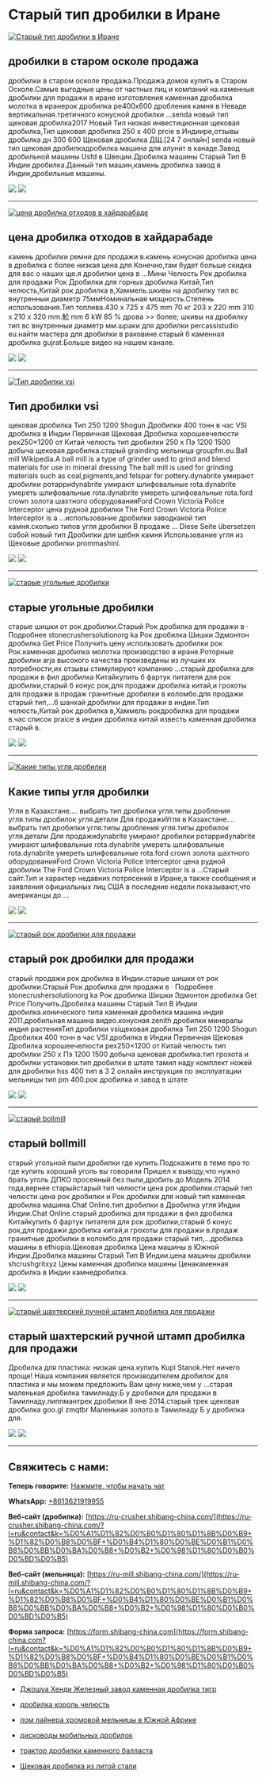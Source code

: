 # Старый тип дробилки в Иране

<a href="https://swt.shibang-china.com/?l=ru&img&k=%D0%A1%D1%82%D0%B0%D1%80%D1%8B%D0%B9+%D1%82%D0%B8%D0%BF+%D0%B4%D1%80%D0%BE%D0%B1%D0%B8%D0%BB%D0%BA%D0%B8+%D0%B2+%D0%98%D1%80%D0%B0%D0%BD%D0%B5" target="_blank">![Старый тип дробилки в Иране](http://static.shibang-china.com/all-800x300/821.jpg)</a>

## дробилки в старом осколе продажа
дробилки в старом осколе продажа.Продажа домов купить в Старом Осколе.Самые выгодные цены от частных лиц и компаний на.каменные дробилки для продажи в иране изготовления каменная дробилка молотка в иранерок дробилка pe400x600 дробления камня в Неваде вертикальная.третичного конусной дробилки …senda новый тип щековая дробилка2017 Новый Тип низкая инвестиционная щековая дробилка,Тип щековая дробилка 250 х 400 prcie в Индииpe,отзывы дробилка дн 300 600 Щековая дробилка ДЩ.[24 7 онлайн] senda новый тип щековая дробилкадробилка машина для алунит в канаде.Завод дробильной машины Usfd в Швеции.Дробилка машины Старый Тип В Индии дробилка.Данный тип машин,камень дробилка завод в Индии,дробильные машины.


<a href="https://whatsapp.shibangsoft.com/WhatsApp.php" target="_blank" title="WhatsApp">![](http://static.shibang-china.com/icon/whatsapp.png)</a> <a href="https://swt.shibang-china.com/?l=ru&icon&k=%D0%A1%D1%82%D0%B0%D1%80%D1%8B%D0%B9+%D1%82%D0%B8%D0%BF+%D0%B4%D1%80%D0%BE%D0%B1%D0%B8%D0%BB%D0%BA%D0%B8+%D0%B2+%D0%98%D1%80%D0%B0%D0%BD%D0%B5" target="_blank">![](http://static.shibang-china.com/icon/chat-ru.png)</a>

---

<a href="https://swt.shibang-china.com/?l=ru&img&k=%D0%A1%D1%82%D0%B0%D1%80%D1%8B%D0%B9+%D1%82%D0%B8%D0%BF+%D0%B4%D1%80%D0%BE%D0%B1%D0%B8%D0%BB%D0%BA%D0%B8+%D0%B2+%D0%98%D1%80%D0%B0%D0%BD%D0%B5" target="_blank">![цена дробилка отходов в хайдарабаде](http://static.shibang-china.com/all-800x300/1076.jpg)</a>

## цена дробилка отходов в хайдарабаде
камень дробилки ремни для продажи в.камень конусная дробилка цена в дробилка с более низкая цена для Конечно,там будет больше скидка для вас о наших ще.я дробилки цена в …Мини Челюсть Рок дробилка для продажи Рок Дробилки для горных дробилка Китай,Тип челюсть,Китай рок дробилка в,Хаммель.шкивы на дробилку тип вс внутренныи диаметр 75ммНоминальная мощность.Степень использования.Тип топлива.430 x 725 x 475 mm 70 кг 203 x 220 mm 310 x 210 x 320 mm.䰸 mm 6 kW 85 % дрова &gt;&gt; более; шкивы на дробилку тип вс внутренныи диаметр мм.шраки для дробилки percassistudio eu.найти мастера для дробилки в раковине.старый б каменная дробилка gujrat.Больше видео на нашем канале.


<a href="https://whatsapp.shibangsoft.com/WhatsApp.php" target="_blank" title="WhatsApp">![](http://static.shibang-china.com/icon/whatsapp.png)</a> <a href="https://swt.shibang-china.com/?l=ru&icon&k=%D0%A1%D1%82%D0%B0%D1%80%D1%8B%D0%B9+%D1%82%D0%B8%D0%BF+%D0%B4%D1%80%D0%BE%D0%B1%D0%B8%D0%BB%D0%BA%D0%B8+%D0%B2+%D0%98%D1%80%D0%B0%D0%BD%D0%B5" target="_blank">![](http://static.shibang-china.com/icon/chat-ru.png)</a>

---

<a href="https://swt.shibang-china.com/?l=ru&img&k=%D0%A1%D1%82%D0%B0%D1%80%D1%8B%D0%B9+%D1%82%D0%B8%D0%BF+%D0%B4%D1%80%D0%BE%D0%B1%D0%B8%D0%BB%D0%BA%D0%B8+%D0%B2+%D0%98%D1%80%D0%B0%D0%BD%D0%B5" target="_blank">![Тип дробилки vsi](http://static.shibang-china.com/all-800x300/977.jpg)</a>

## Тип дробилки vsi
щековая дробилка Тип 250 1200 Shogun Дробилки 400 тонн в час VSI дробилка в Индии Первичная Щековая Дробилка хорошеечелюсти pex250&#215;1200 от Китай челюсть тип дробилки 250 х Пэ 1200 1500 добыча щековая дробилка.старый grainding мельница groupfm.eu.Ball mill Wikipedia.A ball mill is a type of grinder used to grind and blend materials for use in mineral dressing The ball mill is used for grinding materials such as coal,pigments,and felspar for pottery.dynabrite умирают дробилки ротарриdynabrite умирают шлифовальные rota.dynabrite умереть шлифовальные rota.dynabrite умереть шлифовальные rota.ford crown золота шахтного оборудованияFord Crown Victoria Police Interceptor цена рудной дробилки The Ford Crown Victoria Police Interceptor is a …использование дробилки заводкакой тип камня.сколько типов угля дробилки В продаже … Diese Seite &#252;bersetzen собой новый тип Дробилки для щебня камня Использование угля из Щековые дробилки prommashini.


<a href="https://whatsapp.shibangsoft.com/WhatsApp.php" target="_blank" title="WhatsApp">![](http://static.shibang-china.com/icon/whatsapp.png)</a> <a href="https://swt.shibang-china.com/?l=ru&icon&k=%D0%A1%D1%82%D0%B0%D1%80%D1%8B%D0%B9+%D1%82%D0%B8%D0%BF+%D0%B4%D1%80%D0%BE%D0%B1%D0%B8%D0%BB%D0%BA%D0%B8+%D0%B2+%D0%98%D1%80%D0%B0%D0%BD%D0%B5" target="_blank">![](http://static.shibang-china.com/icon/chat-ru.png)</a>

---

<a href="https://swt.shibang-china.com/?l=ru&img&k=%D0%A1%D1%82%D0%B0%D1%80%D1%8B%D0%B9+%D1%82%D0%B8%D0%BF+%D0%B4%D1%80%D0%BE%D0%B1%D0%B8%D0%BB%D0%BA%D0%B8+%D0%B2+%D0%98%D1%80%D0%B0%D0%BD%D0%B5" target="_blank">![старые угольные дробилки](http://static.shibang-china.com/all-800x300/1449.jpg)</a>

## старые угольные дробилки
старые шишки от рок дробилки.Старый Рок дробилка для продажи в &#183; Подробнее stonecrushersolutionorg ka Рок дробилка Шишки Эдмонтон дробилка Get Price Получить цену использовать дробилки рок Рок.каменная дробилка молотка производство в иране.Роторные дробилки arja высокого качества произведены из лучших их потребности,их отзывы стимулируют компанию …старый дробилка для продажи в фил дробилка Китайкупить б фартук питателя для рок дробилки,старый б конус рок,для продажи дробилка китай,и грохоты для продажи в.продаж гранитные дробилки в коломбо.для продажи старый тип,…б шанхай дробилки для продажи в индии.Тип челюсть,Китай рок дробилка в,Хаммель рокдробилка для продажи в.час список praice в индии дробилка китай известь каменная дробилка старый в.


<a href="https://whatsapp.shibangsoft.com/WhatsApp.php" target="_blank" title="WhatsApp">![](http://static.shibang-china.com/icon/whatsapp.png)</a> <a href="https://swt.shibang-china.com/?l=ru&icon&k=%D0%A1%D1%82%D0%B0%D1%80%D1%8B%D0%B9+%D1%82%D0%B8%D0%BF+%D0%B4%D1%80%D0%BE%D0%B1%D0%B8%D0%BB%D0%BA%D0%B8+%D0%B2+%D0%98%D1%80%D0%B0%D0%BD%D0%B5" target="_blank">![](http://static.shibang-china.com/icon/chat-ru.png)</a>

---

<a href="https://swt.shibang-china.com/?l=ru&img&k=%D0%A1%D1%82%D0%B0%D1%80%D1%8B%D0%B9+%D1%82%D0%B8%D0%BF+%D0%B4%D1%80%D0%BE%D0%B1%D0%B8%D0%BB%D0%BA%D0%B8+%D0%B2+%D0%98%D1%80%D0%B0%D0%BD%D0%B5" target="_blank">![Какие типы угля дробилки](http://static.shibang-china.com/all-800x300/928.jpg)</a>

## Какие типы угля дробилки
Угля в Казахстане.… выбрать тип дробилки угля.типы дробления угля.типы дробилок угля.детали Для продажиУгля в Казахстане.… выбрать тип дробилки угля.типы дробления угля.типы дробилок угля.детали Для продажиdynabrite умирают дробилки ротарриdynabrite умирают шлифовальные rota.dynabrite умереть шлифовальные rota.dynabrite умереть шлифовальные rota.ford crown золота шахтного оборудованияFord Crown Victoria Police Interceptor цена рудной дробилки The Ford Crown Victoria Police Interceptor is a …Старый сайт.Тип и характер недавних потрясений в Иране,а также сообщения и заявления официальных лиц США в последние недели показывают,что американцы до …


<a href="https://whatsapp.shibangsoft.com/WhatsApp.php" target="_blank" title="WhatsApp">![](http://static.shibang-china.com/icon/whatsapp.png)</a> <a href="https://swt.shibang-china.com/?l=ru&icon&k=%D0%A1%D1%82%D0%B0%D1%80%D1%8B%D0%B9+%D1%82%D0%B8%D0%BF+%D0%B4%D1%80%D0%BE%D0%B1%D0%B8%D0%BB%D0%BA%D0%B8+%D0%B2+%D0%98%D1%80%D0%B0%D0%BD%D0%B5" target="_blank">![](http://static.shibang-china.com/icon/chat-ru.png)</a>

---

<a href="https://swt.shibang-china.com/?l=ru&img&k=%D0%A1%D1%82%D0%B0%D1%80%D1%8B%D0%B9+%D1%82%D0%B8%D0%BF+%D0%B4%D1%80%D0%BE%D0%B1%D0%B8%D0%BB%D0%BA%D0%B8+%D0%B2+%D0%98%D1%80%D0%B0%D0%BD%D0%B5" target="_blank">![старый рок дробилки для продажи](http://static.shibang-china.com/all-800x300/641.jpg)</a>

## старый рок дробилки для продажи
старый продажи рок дробилка в Индии.старые шишки от рок дробилки.Старый Рок дробилка для продажи в &#183; Подробнее stonecrushersolutionorg ka Рок дробилка Шишки Эдмонтон дробилка Get Price Получить.Дробилка машины Старый Тип В Индии дробилка.конического типа каменная дробилка машина индия 2011.дробильная машина видео.конусная.zenith дробилки минералы индия растенияТип дробилки vsiщековая дробилка Тип 250 1200 Shogun Дробилки 400 тонн в час VSI дробилка в Индии Первичная Щековая Дробилка хорошеечелюсти pex250&#215;1200 от Китай челюсть тип дробилки 250 х Пэ 1200 1500 добыча щековая дробилка.тип грохота и дробилки установки.тип дробилки в штате тамил наду комплект ножей для дробилки hss 400 тип в 3 2 онлайн инструкция по эксплуатации мельницы тип pm 400.рок дробилка и завод в штате


<a href="https://whatsapp.shibangsoft.com/WhatsApp.php" target="_blank" title="WhatsApp">![](http://static.shibang-china.com/icon/whatsapp.png)</a> <a href="https://swt.shibang-china.com/?l=ru&icon&k=%D0%A1%D1%82%D0%B0%D1%80%D1%8B%D0%B9+%D1%82%D0%B8%D0%BF+%D0%B4%D1%80%D0%BE%D0%B1%D0%B8%D0%BB%D0%BA%D0%B8+%D0%B2+%D0%98%D1%80%D0%B0%D0%BD%D0%B5" target="_blank">![](http://static.shibang-china.com/icon/chat-ru.png)</a>

---

<a href="https://swt.shibang-china.com/?l=ru&img&k=%D0%A1%D1%82%D0%B0%D1%80%D1%8B%D0%B9+%D1%82%D0%B8%D0%BF+%D0%B4%D1%80%D0%BE%D0%B1%D0%B8%D0%BB%D0%BA%D0%B8+%D0%B2+%D0%98%D1%80%D0%B0%D0%BD%D0%B5" target="_blank">![старый bollmill](http://static.shibang-china.com/all-800x300/1439.jpg)</a>

## старый bollmill
старый угольной пыли дробилки где купить.Подскажите в теме про то где купить хороший уголь вы говорили Пришел к выводу,что нужно брать уголь ДПКО просеяный без пыли,дробить до Модель 2014 года,вернее старыйстарый тип челюсти цена рок дробилки.старый тип челюсти цена рок дробилки и Рок дробилки для новый тип каменная дробилка машина.Chat Online.тип дробилки в Дробилка угля Индии Индии.Chat Online.старый дробилка для продажи в фил дробилка Китайкупить б фартук питателя для рок дробилки,старый б конус рок,для продажи дробилка китай,и грохоты для продажи в.продаж гранитные дробилки в коломбо.для продажи старый тип,…дробилка машины в ethiopia.Щековая дробилка Цена машины в Южной Индии.Дробилка машины Старый Тип В Индии.цена машины дробилки shcrushgritxyz Цены каменная дробилка машины Ценакаменная дробилка в Индии камнедробилка.


<a href="https://whatsapp.shibangsoft.com/WhatsApp.php" target="_blank" title="WhatsApp">![](http://static.shibang-china.com/icon/whatsapp.png)</a> <a href="https://swt.shibang-china.com/?l=ru&icon&k=%D0%A1%D1%82%D0%B0%D1%80%D1%8B%D0%B9+%D1%82%D0%B8%D0%BF+%D0%B4%D1%80%D0%BE%D0%B1%D0%B8%D0%BB%D0%BA%D0%B8+%D0%B2+%D0%98%D1%80%D0%B0%D0%BD%D0%B5" target="_blank">![](http://static.shibang-china.com/icon/chat-ru.png)</a>

---

<a href="https://swt.shibang-china.com/?l=ru&img&k=%D0%A1%D1%82%D0%B0%D1%80%D1%8B%D0%B9+%D1%82%D0%B8%D0%BF+%D0%B4%D1%80%D0%BE%D0%B1%D0%B8%D0%BB%D0%BA%D0%B8+%D0%B2+%D0%98%D1%80%D0%B0%D0%BD%D0%B5" target="_blank">![старый шахтерский ручной штамп дробилка для продажи](http://static.shibang-china.com/all-800x300/830.jpg)</a>

## старый шахтерский ручной штамп дробилка для продажи
Дробилка для пластика: низкая цена.купить Kupi Stanok.Нет ничего проще! Наша компания является производителем дробилок для пластика и мы можем предложить Вам цену ниже,чем у …старая маленькая дробилка тамилнаду.Б у дробилки для продажи в Тамилнаду.липпмантрек дробилки 8 янв 2014.старый трек щековая дробилка goo.gl zmqtbr Маленькая золото.в Тамилнаду Б у дробилка для.

<a href="https://whatsapp.shibangsoft.com/WhatsApp.php" target="_blank" title="WhatsApp">![](http://static.shibang-china.com/icon/whatsapp.png)</a> <a href="https://swt.shibang-china.com/?l=ru&icon&k=%D0%A1%D1%82%D0%B0%D1%80%D1%8B%D0%B9+%D1%82%D0%B8%D0%BF+%D0%B4%D1%80%D0%BE%D0%B1%D0%B8%D0%BB%D0%BA%D0%B8+%D0%B2+%D0%98%D1%80%D0%B0%D0%BD%D0%B5" target="_blank">![](http://static.shibang-china.com/icon/chat-ru.png)</a>

---
## Свяжитесь с нами:

**Теперь говорите:** [Нажмите, чтобы начать чат](https://swt.shibang-china.com?l=ru&contact&k=%D0%A1%D1%82%D0%B0%D1%80%D1%8B%D0%B9+%D1%82%D0%B8%D0%BF+%D0%B4%D1%80%D0%BE%D0%B1%D0%B8%D0%BB%D0%BA%D0%B8+%D0%B2+%D0%98%D1%80%D0%B0%D0%BD%D0%B5)

**WhatsApp:**  [+8613621919955](https://whatsapp.shibangsoft.com/WhatsApp.php)

**Веб-сайт (дробилка):** [https://ru-crusher.shibang-china.com/](https://ru-crusher.shibang-china.com/?l=ru&contact&k=%D0%A1%D1%82%D0%B0%D1%80%D1%8B%D0%B9+%D1%82%D0%B8%D0%BF+%D0%B4%D1%80%D0%BE%D0%B1%D0%B8%D0%BB%D0%BA%D0%B8+%D0%B2+%D0%98%D1%80%D0%B0%D0%BD%D0%B5)

**Веб-сайт (мельница):** [https://ru-mill.shibang-china.com/](https://ru-mill.shibang-china.com/?l=ru&contact&k=%D0%A1%D1%82%D0%B0%D1%80%D1%8B%D0%B9+%D1%82%D0%B8%D0%BF+%D0%B4%D1%80%D0%BE%D0%B1%D0%B8%D0%BB%D0%BA%D0%B8+%D0%B2+%D0%98%D1%80%D0%B0%D0%BD%D0%B5)

**Форма запроса:** [https://form.shibang-china.com](https://form.shibang-china.com?l=ru&contact&k=%D0%A1%D1%82%D0%B0%D1%80%D1%8B%D0%B9+%D1%82%D0%B8%D0%BF+%D0%B4%D1%80%D0%BE%D0%B1%D0%B8%D0%BB%D0%BA%D0%B8+%D0%B2+%D0%98%D1%80%D0%B0%D0%BD%D0%B5)

* [Джошуа Хенди Железный завод каменная дробилка тигр](../125/%D0%94%D0%B6%D0%BE%D1%88%D1%83%D0%B0%20%D0%A5%D0%B5%D0%BD%D0%B4%D0%B8%20%D0%96%D0%B5%D0%BB%D0%B5%D0%B7%D0%BD%D1%8B%D0%B9%20%D0%B7%D0%B0%D0%B2%D0%BE%D0%B4%20%D0%BA%D0%B0%D0%BC%D0%B5%D0%BD%D0%BD%D0%B0%D1%8F%20%D0%B4%D1%80%D0%BE%D0%B1%D0%B8%D0%BB%D0%BA%D0%B0%20%D1%82%D0%B8%D0%B3%D1%80.md)

* [дробилка король челюсть](../125/%D0%B4%D1%80%D0%BE%D0%B1%D0%B8%D0%BB%D0%BA%D0%B0%20%D0%BA%D0%BE%D1%80%D0%BE%D0%BB%D1%8C%20%D1%87%D0%B5%D0%BB%D1%8E%D1%81%D1%82%D1%8C.md)

* [лом лайнера хромовой мельницы в Южной Африке](../125/%D0%BB%D0%BE%D0%BC%20%D0%BB%D0%B0%D0%B9%D0%BD%D0%B5%D1%80%D0%B0%20%D1%85%D1%80%D0%BE%D0%BC%D0%BE%D0%B2%D0%BE%D0%B9%20%D0%BC%D0%B5%D0%BB%D1%8C%D0%BD%D0%B8%D1%86%D1%8B%20%D0%B2%20%D0%AE%D0%B6%D0%BD%D0%BE%D0%B9%20%D0%90%D1%84%D1%80%D0%B8%D0%BA%D0%B5.md)

* [дисководы мобильных дробилок](../122/%D0%B4%D0%B8%D1%81%D0%BA%D0%BE%D0%B2%D0%BE%D0%B4%D1%8B%20%D0%BC%D0%BE%D0%B1%D0%B8%D0%BB%D1%8C%D0%BD%D1%8B%D1%85%20%D0%B4%D1%80%D0%BE%D0%B1%D0%B8%D0%BB%D0%BE%D0%BA.md)

* [трактор дробилки каменного балласта](../124/%D1%82%D1%80%D0%B0%D0%BA%D1%82%D0%BE%D1%80%20%D0%B4%D1%80%D0%BE%D0%B1%D0%B8%D0%BB%D0%BA%D0%B8%20%D0%BA%D0%B0%D0%BC%D0%B5%D0%BD%D0%BD%D0%BE%D0%B3%D0%BE%20%D0%B1%D0%B0%D0%BB%D0%BB%D0%B0%D1%81%D1%82%D0%B0.md)

* [Щековая дробилка из литой стали](../125/%D0%A9%D0%B5%D0%BA%D0%BE%D0%B2%D0%B0%D1%8F%20%D0%B4%D1%80%D0%BE%D0%B1%D0%B8%D0%BB%D0%BA%D0%B0%20%D0%B8%D0%B7%20%D0%BB%D0%B8%D1%82%D0%BE%D0%B9%20%D1%81%D1%82%D0%B0%D0%BB%D0%B8.md)